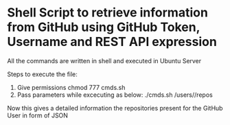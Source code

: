 # Shell Script to retrieve information from GitHub using GitHub Token, Username and REST API expression   
   
All the commands are written in shell and executed in Ubuntu Server 

Steps to execute the file:
 
1) Give permissions chmod 777 cmds.sh
2) Pass parameters while excecuting as below:
./cmds.sh <GitHub-Token> /users/<GitHub-Username>/repos
  
  
 Now this gives a detailed information the repositories present for the GitHub User in form of JSON

